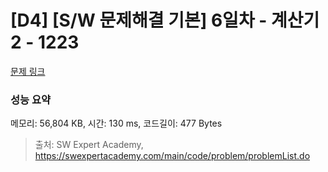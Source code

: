 # [D4] [S/W 문제해결 기본] 6일차 - 계산기2 - 1223 

[문제 링크](https://swexpertacademy.com/main/code/problem/problemDetail.do?contestProbId=AV14nnAaAFACFAYD) 

### 성능 요약

메모리: 56,804 KB, 시간: 130 ms, 코드길이: 477 Bytes



> 출처: SW Expert Academy, https://swexpertacademy.com/main/code/problem/problemList.do